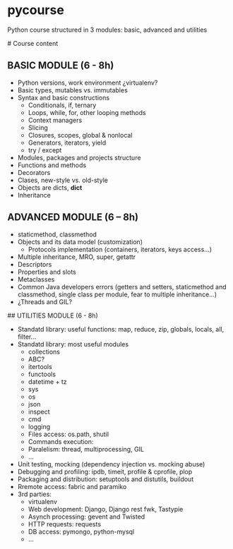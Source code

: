 pycourse
========

Python course structured in 3 modules: basic, advanced and utilities


# Course content


## BASIC MODULE (6 - 8h)

* Python versions, work environment ¿virtualenv?
* Basic types, mutables vs. immutables
* Syntax and basic constructions
  * Conditionals, if, ternary
  * Loops, while, for, other looping methods 
  * Context managers
  * Slicing
  * Closures, scopes, global & nonlocal
  * Generators, iterators, yield
  * try / except
* Modules, packages and projects structure
* Functions and methods
* Decorators
* Clases, new-style vs. old-style
* Objects are dicts, __dict__
* Inheritance


## ADVANCED MODULE (6 – 8h)

* staticmethod, classmethod
* Objects and its data model (customization)
  * Protocols implementation (containers, iterators, keys access...)
* Multiple inheritance, MRO, super, getattr
* Descriptors
* Properties and slots
* Metaclasses
* Common Java developers errors (getters and setters, staticmethod and classmethod, single class per module, fear to multiple inheritance...)
* ¿Threads and GIL?


## UTILITIES MODULE (6 - 8h)

* Standatd library: useful functions: map, reduce, zip, globals, locals, all, filter…
* Standatd library: most useful modules
  * collections
  * ABC?
  * itertools
  * functools
  * datetime + tz
  * sys
  * os
  * json
  * inspect
  * cmd
  * logging
  * Files access: os.path, shutil
  * Commands execution: 
  * Paralelism: thread, multiprocessing, GIL
  * …
* Unit testing, mocking (dependency injection vs. mocking abuse)
* Debugging and profiling: ipdb, timeit, profile & cprofile, plop
* Packaging and distribution: setuptools and distutils, buildout
* Rremote access: fabric and paramiko
* 3rd parties:
  * virtualenv
  * Web development: Django, Django rest fwk, Tastypie
  * Asynch processing: gevent and Twisted
  * HTTP requests: requests
  * DB access: pymongo, python-mysql
  * …
